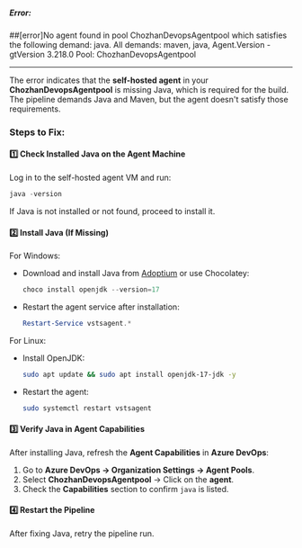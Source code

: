 ##### **Error:**

##[error]No agent found in pool ChozhanDevopsAgentpool which satisfies the following demand: java. All demands: maven, java, Agent.Version -gtVersion 3.218.0
Pool: ChozhanDevopsAgentpool

---

The error indicates that the **self-hosted agent** in your **ChozhanDevopsAgentpool** is missing Java, which is required for the build. The pipeline demands Java and Maven, but the agent doesn't satisfy those requirements.  

### **Steps to Fix:**  
#### **1️⃣ Check Installed Java on the Agent Machine**  
Log in to the self-hosted agent VM and run:  
```powershell
java -version
```
If Java is not installed or not found, proceed to install it.

#### **2️⃣ Install Java (If Missing)**  
For Windows:
- Download and install Java from [Adoptium](https://adoptium.net/) or use Chocolatey:
  ```powershell
  choco install openjdk --version=17
  ```
- Restart the agent service after installation:
  ```powershell
  Restart-Service vstsagent.*
  ```

For Linux:
- Install OpenJDK:
  ```bash
  sudo apt update && sudo apt install openjdk-17-jdk -y
  ```
- Restart the agent:
  ```bash
  sudo systemctl restart vstsagent
  ```

#### **3️⃣ Verify Java in Agent Capabilities**  
After installing Java, refresh the **Agent Capabilities** in **Azure DevOps**:
1. Go to **Azure DevOps → Organization Settings → Agent Pools**.
2. Select **ChozhanDevopsAgentpool** → Click on the **agent**.
3. Check the **Capabilities** section to confirm `java` is listed.

#### **4️⃣ Restart the Pipeline**  
After fixing Java, retry the pipeline run.


